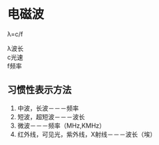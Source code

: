# 电磁波
λ=c/f

λ波长  
c光速  
f频率

## 习惯性表示方法
1. 中波，长波－－－频率
2. 短波，超短波－－－波长
3. 微波－－－频率（MHz,KMHz）
4. 红外线，可见光，紫外线，X射线－－－波长（埃）
